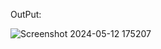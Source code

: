 OutPut:

![Screenshot 2024-05-12 175207](https://github.com/sahilkhune03/Task-portal/assets/130205832/720cd660-72f1-404c-a878-f1eb477411ac)
